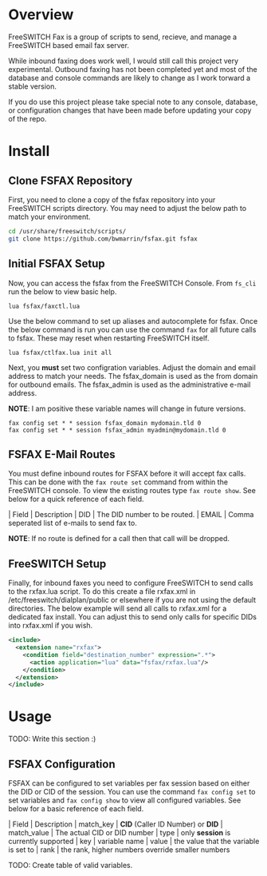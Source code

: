
# Overview

FreeSWITCH Fax is a group of scripts to send, recieve, 
and manage a FreeSWITCH based email fax server. 

While inbound faxing does work well, I would still call
this project very experimental.  Outbound faxing has not 
been completed yet and most of the database and console
commands are likely to change as I work torward a stable
version.

If you do use this project please take special note to
any console, database, or configuration changes that
have been made before updating your copy of the repo.

# Install

## Clone FSFAX Repository
First, you need to clone a copy of the fsfax repository into
your FreeSWITCH scripts directory. You may need to adjust 
the below path to match your environment.

```bash
cd /usr/share/freeswitch/scripts/
git clone https://github.com/bwmarrin/fsfax.git fsfax
```

## Initial FSFAX Setup
Now, you can access the fsfax from the FreeSWITCH Console.
From ```fs_cli``` run the below to view basic help.

```
lua fsfax/faxctl.lua
```

Use the below command to set up aliases and autocomplete for
fsfax. Once the below command is run you can use the command 
```fax``` for all future calls to fsfax. These may reset when
restarting FreeSWITCH itself.

```
lua fsfax/ctlfax.lua init all
```

Next, you **must** set two configration variables.  Adjust the domain
and email address to match your needs.  The fsfax_domain is used as
the from domain for outbound emails.  The fsfax_admin is used as the 
administrative e-mail address. 

**NOTE**: I am positive these variable names
will change in future versions.

```
fax config set * * session fsfax_domain mydomain.tld 0
fax config set * * session fsfax_admin myadmin@mydomain.tld 0
```

## FSFAX E-Mail Routes
You must define inbound routes for FSFAX before it will accept fax calls.
This can be done with the ```fax route set``` command from within the 
FreeSWITCH console. To view the existing routes type ```fax route show```.
See below for a quick reference of each field. 

| Field  | Description
| DID    | The DID number to be routed.
| EMAIL  | Comma seperated list of e-mails to send fax to.

**NOTE**: If no route is defined for a call then that call will be dropped.

## FreeSWITCH Setup

Finally, for inbound faxes you need to configure FreeSWITCH to
send calls to the rxfax.lua script.  To do this create a file rxfax.xml
in /etc/freeswitch/dialplan/public or elsewhere if you are not using
the default directories.  The below example will send all calls to rxfax.xml
for a dedicated fax install.  You can adjust this to send only calls
for specific DIDs into rxfax.xml if you wish.

```xml
<include>
  <extension name="rxfax">
    <condition field="destination_number" expression=".*">
      <action application="lua" data="fsfax/rxfax.lua"/>
    </condition>
  </extension>
</include>
```


# Usage
TODO: Write this section :)


## FSFAX Configuration
FSFAX can be configured to set variables per fax session based on 
either the DID or CID of the session.  You can use the command 
```fax config set``` to set variables and ```fax config show``` to 
view all configured variables.  See below for a basic reference
of each field.

| Field        | Description
| match_key    | **CID** (Caller ID Number) or **DID**
| match_value  | The actual CID or DID number
| type         | only **session** is currently supported
| key          | variable name 
| value        | the value that the variable is set to
| rank         | the rank, higher numbers override smaller numbers


TODO: Create table of valid variables.
